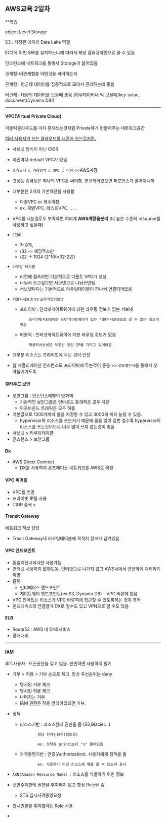 <h2>AWS교육 2일차</h2>

**복습

object Level Storage

S3 : 저장된 데이터 Data Lake 역할

EC2에 어떤 SW를 설치하느냐에 따라서 해당 컴퓨팅자원으로 쓸 수 있음

인스턴스에 네트워크를 통해서 Storage가 붙어있음

관계형-비관계형중 어떤것을 써야하는지

관계형 : 한군데 데이터를 집중적으로 모아서 관리하는데 좋음

비관계 : 대량의 데이터를 모을때 좋음 (아무데이터나 막 모을때/key-value, document(Dynamo DB))



------

<h4>VPC(Virtual Private Cloud)</h4>

퍼블릭클라우드를 마치 혼자쓰는것처럼 Private하게 만들어주는 네트워크공간

<u>여러 사용자가 쓰는 클라우드를 나혼자 쓰는것처럼.</u>

* 서브넷 방식이 아닌 CIDR

* 리전마다 default VPC가 있음

* `클러스터 ⊂ 가용영역 ⊂ VPC ⊂ 리전` <<AWS계정

* 고성능 컴퓨팅은 하나의 VPC를 써야함. 분산되어있으면 퍼포먼스가 떨어지니까

* 대부분은 2개의 기본패턴을 사용함

  * 다중VPC or 복수계정
  * ex. 개발VPC, 테스트VPC, .....

* VPC를 나눈걸로도 부족하면 여러개 **AWS계정을분리**  (더 높은 수준의 resource를 사용하고 싶을때)

* `CIDR`

  * 각 8개, 
  * /32 -> 해당주소만
  * /22 -> 1024 (2^10(=32-22))

* `라우팅 테이블`

  * 리전에 접속하면 기본적으로 디폴트 VPC가 생성, 
  * 나눠서 쓰고싶으면 서브넷으로 나눠쓰면됨. 
  * 서브넷마다는 기본적으로 라우팅테이블이 하나씩 연결되어있음

* `퍼블릭서브넷` vs `프라이빗서브넷`

  * 프라이빗 : 인터넷게이트웨이에 대한 라우팅 정보가 없는 서브넷

    		프라이빗서브넷에는 NAT게이트웨이가 있는 퍼블릭서브넷으로 갈 수 있는 정보가 있음

  * 퍼블릭 : 인터넷게이트웨이에 대한 라우팅 정보가 있음

    		퍼블릭서브넷은 무조건 공인 IP를 가지고 있어야함

* 대부분 리소스는 프라이빗에 두는 것이 안전

* 웹 애플리케이션 인스턴스도 프라이빗에 두는것이 좋음 >> `로드밸런서`를 통해서 찾아들어가도록



<h4>클라우드 보안</h4>

* 보안그룹 : 인스턴스레벨의 방화벽
  * 기본적인 보안그룹은 인바운드 트래픽은 모두 차단
  * 아웃바운드 트래픽은 모두 허용
* 기본값으로 1000개까지 룰을 지정할 수 있고 3000개 까지 늘릴 수 있음. 
  * hypervisor의 리소스를 쓰는거기 때문에 룰을 많이 걸면 걸수록 hypervisor의 리소스를 쓰는것이므로 너무 많이 쓰지 않는것이 좋음
* 서브넷 > 라우팅테이블
* 인스턴스 > 보안그룹



<h4>Dx</h4>

* AWS Direct Connect
  * DX를 사용하여 온프레미스 네트워크를 AWS로 확장



<h4>VPC 피어링</h4>

* VPC를 연결
* 프라이빗 IP를 사용
* CIDR 중복 x



<h4>Transit Gateway</h4>

네트워크 허브 담당

* Trasit Gateway내 라우팅테이블에 목적지 정보가 담겨있음



<h4>VPC 엔드포인트</h4>

* 동일리전내에서만 사용가능
* 인터넷 사용하지 않아도됨. 인터넷으로 나가지 않고 AWS내에서 안전하게 처리하기 위함
* 종류
  * 인터페이스 엔드포인트
  * 게이트웨이 엔드포인트(ex.S3, Dynamo DB) - VPC 바깥에 있음
* VPC 안에있는 리소스가 VPC 바깥쪽에 접근할 수 있도록하는 것이 목적
* 온프레미스와 연결할때 DX로 할수도 있고 VPN으로 할 수도 있음

<h4>ELB</h4>

* Route53 : AWS 내 DNS서비스 
* 장애대비.



------

<h4>IAM</h4>

루트사용자 : 모든권한을 갖고 있음. 왠만하면 사용하지 말기

* 거부 > 허용 > 거부 순으로 체크, 항상 우선순위는 deny
  * 명시된 거부 체크
  * 명시된 허용 체크
  * 나머지는 거부
  * IAM 권한은 허용 안되어있으면 거부.

* 정책

  * 리소스기반     : 리소스한테 권한을 줌 (S3,Glacier...)

    			항상 인라인정책(일회성)

    			ex. 정책중 principal "x" 들어있음

  * 자격증명기반 : 인증(Authorization). 사용자에게 정책을 줌

    			ex. 사용자가 어떤 리소스에 뭐를 할 수 있는지 표시

* `ARN(Amazon Resource Name) `: 리소스를 식별하기 위한 정보

* 보안주체한테 권한을 부여하지 않고 항상 Role을 줌

  * STS 임시자격증명요청

* 임시권한을 줘야할때는 Role 사용
* 